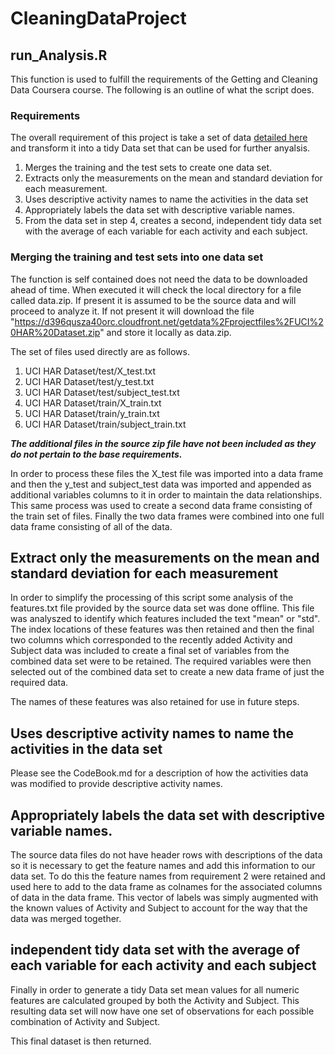 # CleaningDataProject

## run_Analysis.R
This function is used to fulfill the requirements of the Getting and Cleaning Data Coursera course.  The following is an outline of what the script does.

### Requirements
The overall requirement of this project is take a set of data [detailed here](http://archive.ics.uci.edu/ml/datasets/Human+Activity+Recognition+Using+Smartphones) and transform it into a tidy Data set that can be used for further anyalsis.

1. Merges the training and the test sets to create one data set.
2. Extracts only the measurements on the mean and standard deviation for each measurement. 
3. Uses descriptive activity names to name the activities in the data set
4. Appropriately labels the data set with descriptive variable names. 
5. From the data set in step 4, creates a second, independent tidy data set with the average of each variable for each activity and each subject.  

### Merging the training and test sets into one data set
The function is self contained does not need the data to be downloaded ahead of time.  When executed it will check the local directory for a file called data.zip.  If present it is assumed to be the source data and will proceed to analyze it.  If not present it will download the file 
"https://d396qusza40orc.cloudfront.net/getdata%2Fprojectfiles%2FUCI%20HAR%20Dataset.zip" and store it locally as data.zip.

The set of files used directly are as follows.

1. UCI HAR Dataset/test/X_test.txt
2. UCI HAR Dataset/test/y_test.txt
3. UCI HAR Dataset/test/subject_test.txt
4. UCI HAR Dataset/train/X_train.txt
5. UCI HAR Dataset/train/y_train.txt
6. UCI HAR Dataset/train/subject_train.txt

**_The additional files in the source zip file have not been included as they do not pertain to the base requirements._**

In order to process these files the X_test file was imported into a data frame and then the y_test and subject_test data was imported and appended as additional variables columns to it in order to maintain the data relationships.  This same process was used to create a second data frame consisting of the train set of files.  Finally the two data frames were combined into one full data frame consisting of all of the data.

## Extract only the measurements on the mean and standard deviation for each measurement

In order to simplify the processing of this script some analysis of the features.txt file provided by the source data set was done offline.  This file was analyszed to identify which features included the text "mean" or "std".  The index locations of these features was then retained and then the final two columns which corresponded to the recently added Activity and Subject data was included to create a final set of variables from the combined data set were to be retained.  The required variables were then selected out of the combined data set to create a new data frame of just the required data.

The names of these features was also retained for use in future steps.

## Uses descriptive activity names to name the activities in the data set

Please see the CodeBook.md for a description of how the activities data was modified to provide descriptive activity names.

## Appropriately labels the data set with descriptive variable names. 

The source data files do not have header rows with descriptions of the data so it is necessary to get the feature names and add this information to our data set.  To do this the feature names from requirement 2 were retained and used here to add to the data frame as colnames for the associated columns of data in the data frame.  This vector of labels was simply augmented with the known values of Activity and Subject to account for the way that the data was merged together.

## independent tidy data set with the average of each variable for each activity and each subject

Finally in order to generate a tidy Data set mean values for all numeric features are calculated grouped by both the Activity and Subject.  This resulting data set will now have one set of observations for each possible combination of Activity and Subject.

This final dataset is then returned.

